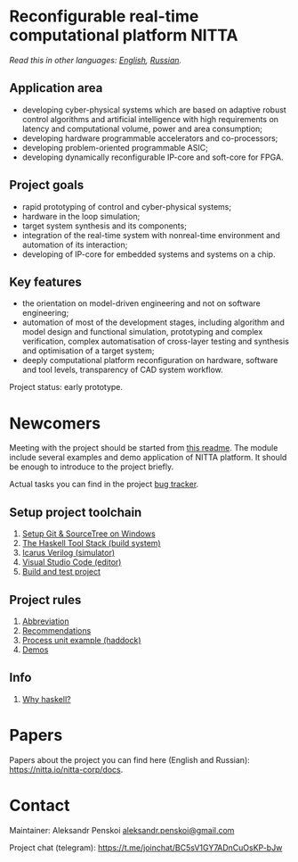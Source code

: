 # Reconfigurable real-time computational platform NITTA

*Read this in other languages: [English](README.md), [Russian](README.ru.md).*

## Application area

- developing cyber-physical systems which are based on adaptive robust control algorithms and
  artificial intelligence with high requirements on latency and computational volume, power and area
  consumption; 
- developing hardware programmable accelerators and co-processors;
- developing problem-oriented programmable ASIC; 
- developing dynamically reconfigurable IP-core and soft-core for FPGA.

## Project goals

- rapid prototyping of control and cyber-physical systems;
- hardware in the loop simulation;
- target system synthesis and its components;
- integration of the real-time system with nonreal-time environment and automation of its
  interaction;
- developing of IP-core for embedded systems and systems on a chip.

## Key features

- the orientation on model-driven engineering and not on software engineering; 
- automation of most of the development stages, including algorithm and model design and functional
  simulation, prototyping and complex verification, complex automatisation of cross-layer testing
  and synthesis and optimisation of a target system;
- deeply computational platform reconfiguration on hardware, software and tool levels, transparency
  of CAD system workflow.

Project status: early prototype.

# Newcomers

Meeting with the project should be started from [this readme](app/README.md). The
module include several examples and demo application of NITTA platform. It
should be enough to introduce to the project briefly.

Actual tasks you can find in the project [bug tracker](https://nitta.io/nitta-corp/nitta/issues).

## Setup project toolchain
1. [Setup Git & SourceTree on Windows](doc/sourcetree-install.md)
1. [The Haskell Tool Stack (build system)](doc/stack-install.md)
1. [Icarus Verilog (simulator)](doc/hdl-install.md)
1. [Visual Studio Code (editor)](doc/vscode-install.md)
1. [Build and test project](doc/build.md)

## Project rules
1. [Abbreviation](doc/abbreviation.md)
1. [Recommendations](doc/rules.md)
1. [Process unit example (haddock)](src/NITTA/ProcessUnits/Multiplier.hs)
1. [Demos](app/README.md)

## Info
1. [Why haskell?](/doc/why-haskell.md)

# Papers
Papers about the project you can find here (English and Russian): <https://nitta.io/nitta-corp/docs>.

# Contact
Maintainer: Aleksandr Penskoi <aleksandr.penskoi@gmail.com>

Project chat (telegram):  <https://t.me/joinchat/BC5sV1GY7ADnCuOsKP-bJw>
